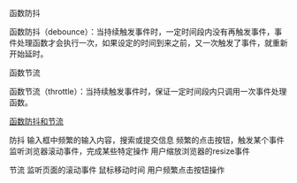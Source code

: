 函数防抖

函数防抖（debounce）：当持续触发事件时，一定时间段内没有再触发事件，事件处理函数才会执行一次，如果设定的时间到来之前，又一次触发了事件，就重新开始延时。

函数节流

函数节流（throttle）：当持续触发事件时，保证一定时间段内只调用一次事件处理函数。

[函数防抖和节流](https://www.jianshu.com/p/c8b86b09daf0s)



防抖
输入框中频繁的输入内容，搜索或提交信息
频繁的点击按钮，触发某个事件
监听浏览器滚动事件，完成某些特定操作
用户缩放浏览器的resize事件


节流
监听页面的滚动事件
鼠标移动时间
用户频繁点击按钮操作
